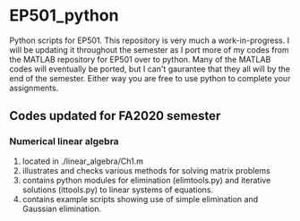 # EP501_python

Python scripts for EP501.  This repository is very much a work-in-progress.  I will be updating it throughout the semester as I port more of my codes from the MATLAB repository for EP501 over to python.  Many of the MATLAB codes will eventually be ported, but I can't gaurantee that they all will by the end of the semester.  Either way you are free to use python to complete your assignments.  

## Codes updated for FA2020 semester

### Numerical linear algebra

1.  located in ./linear_algebra/Ch1.m
2.  illustrates and checks various methods for solving matrix problems
3.  contains python modules for elimination (elimtools.py) and iterative solutions (ittools.py) to linear systems of equations.
4.  contains example scripts showing use of simple elimination and Gaussian elimination.  
